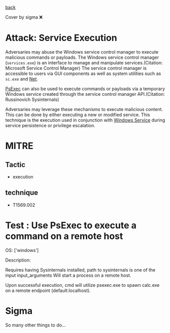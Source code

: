 [back](../index.md)

Cover by sigma :x: 

# Attack: Service Execution

 Adversaries may abuse the Windows service control manager to execute malicious commands or payloads. The Windows service control manager (<code>services.exe</code>) is an interface to manage and manipulate services.(Citation: Microsoft Service Control Manager) The service control manager is accessible to users via GUI components as well as system utilities such as <code>sc.exe</code> and [Net](https://attack.mitre.org/software/S0039).

[PsExec](https://attack.mitre.org/software/S0029) can also be used to execute commands or payloads via a temporary Windows service created through the service control manager API.(Citation: Russinovich Sysinternals)

Adversaries may leverage these mechanisms to execute malicious content. This can be done by either executing a new or modified service. This technique is the execution used in conjunction with [Windows Service](https://attack.mitre.org/techniques/T1543/003) during service persistence or privilege escalation.

# MITRE
## Tactic
  - execution

## technique
  - T1569.002

# Test : Use PsExec to execute a command on a remote host

OS: ['windows']

Description:

 Requires having Sysinternals installed, path to sysinternals is one of the input input_arguments
Will start a process on a remote host.

Upon successful execution, cmd will utilize psexec.exe to spawn calc.exe on a remote endpoint (default:localhost).


# Sigma

 So many other things to do...